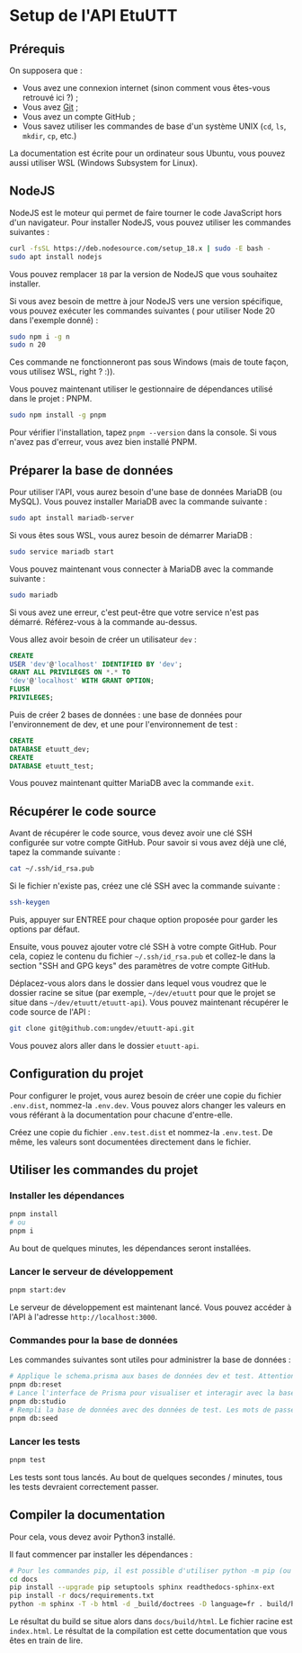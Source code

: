 # Setup de l'API EtuUTT

## Prérequis

On supposera que :

* Vous avez une connexion internet (sinon comment vous êtes-vous retrouvé ici ?) ;
* Vous avez [Git](https://git-scm.org) ;
* Vous avez un compte GitHub ;
* Vous savez utiliser les commandes de base d'un système UNIX (`cd`, `ls`, `mkdir`, `cp`, etc.)

La documentation est écrite pour un ordinateur sous
Ubuntu, vous pouvez aussi utiliser WSL (Windows Subsystem for Linux).

## NodeJS

NodeJS est le moteur qui permet de faire tourner le code JavaScript hors d'un navigateur. Pour installer NodeJS, vous
pouvez utiliser les commandes suivantes :

```bash
curl -fsSL https://deb.nodesource.com/setup_18.x | sudo -E bash -
sudo apt install nodejs
```

Vous pouvez remplacer `18` par la version de NodeJS que vous souhaitez installer.

Si vous avez besoin de mettre à jour NodeJS vers une version spécifique, vous pouvez exécuter les commandes suivantes (
pour utiliser Node 20 dans l'exemple donné) :

```sh
sudo npm i -g n
sudo n 20
```

Ces commande ne fonctionneront pas sous Windows (mais de toute façon, vous utilisez WSL, right ? :)).

Vous pouvez maintenant utiliser le gestionnaire de dépendances utilisé dans le projet : PNPM.

```bash
sudo npm install -g pnpm
```

Pour vérifier l'installation, tapez `pnpm --version` dans la console. Si vous n'avez pas d'erreur, vous avez bien
installé PNPM.

## Préparer la base de données

Pour utiliser l'API, vous aurez besoin d'une base de données MariaDB (ou MySQL). Vous pouvez installer MariaDB avec la
commande suivante :

```bash
sudo apt install mariadb-server
```

Si vous êtes sous WSL, vous aurez besoin de démarrer MariaDB :

```bash
sudo service mariadb start
```

Vous pouvez maintenant vous connecter à MariaDB avec la commande suivante :

```bash
sudo mariadb
```

Si vous avez une erreur, c'est peut-être que votre service n'est pas démarré. Référez-vous à la commande au-dessus.

Vous allez avoir besoin de créer un utilisateur `dev` :

```sql
CREATE
USER 'dev'@'localhost' IDENTIFIED BY 'dev';
GRANT ALL PRIVILEGES ON *.* TO
'dev'@'localhost' WITH GRANT OPTION;
FLUSH
PRIVILEGES;
```

Puis de créer 2 bases de données : une base de données pour l'environnement de dev, et une pour l'environnement de
test :

```sql
CREATE
DATABASE etuutt_dev;
CREATE
DATABASE etuutt_test;
```

Vous pouvez maintenant quitter MariaDB avec la commande `exit`.

## Récupérer le code source

Avant de récupérer le code source, vous devez avoir une clé SSH configurée sur votre compte GitHub. Pour savoir si vous
avez déjà une clé, tapez la commande suivante :

```bash
cat ~/.ssh/id_rsa.pub
```

Si le fichier n'existe pas, créez une clé SSH avec la commande suivante :

```bash
ssh-keygen
```

Puis, appuyer sur ENTREE pour chaque option proposée pour garder les options par défaut.

Ensuite, vous pouvez ajouter votre clé SSH à votre compte GitHub. Pour cela, copiez le contenu du
fichier `~/.ssh/id_rsa.pub` et collez-le dans la section "SSH and GPG keys" des paramètres de votre compte GitHub.

Déplacez-vous alors dans le dossier dans lequel vous voudrez que le dossier racine se situe (par exemple, `~/dev/etuutt`
pour que le projet se situe dans `~/dev/etuutt/etuutt-api`). Vous pouvez maintenant récupérer le code source de l'API :

```bash
git clone git@github.com:ungdev/etuutt-api.git
```

Vous pouvez alors aller dans le dossier `etuutt-api`.

## Configuration du projet

Pour configurer le projet, vous aurez besoin de créer une copie du fichier `.env.dist`, nommez-la `.env.dev`. Vous
pouvez alors changer les valeurs en vous référant à la documentation pour chacune d'entre-elle.

Créez une copie du fichier `.env.test.dist` et nommez-la `.env.test`. De même, les valeurs sont documentées directement
dans le fichier.

## Utiliser les commandes du projet

### Installer les dépendances

```bash
pnpm install
# ou
pnpm i
```

Au bout de quelques minutes, les dépendances seront installées.

### Lancer le serveur de développement

```bash
pnpm start:dev
```

Le serveur de développement est maintenant lancé. Vous pouvez accéder à l'API à l'adresse `http://localhost:3000`.

### Commandes pour la base de données

Les commandes suivantes sont utiles pour administrer la base de données :

```bash
# Applique le schema.prisma aux bases de données dev et test. Attention, toutes les données actuellement présentes seront supprimées.
pnpm db:reset
# Lance l'interface de Prisma pour visualiser et interagir avec la base de données. Il est disponible à l'adresse http://localhost:5555.
pnpm db:studio
# Rempli la base de données avec des données de test. Les mots de passe seront tous "etuutt".
pnpm db:seed
```

### Lancer les tests

```bash
pnpm test
```

Les tests sont tous lancés. Au bout de quelques secondes / minutes, tous les tests devraient correctement passer.

## Compiler la documentation

Pour cela, vous devez avoir Python3 installé.

Il faut commencer par installer les dépendances :

```bash
# Pour les commandes pip, il est possible d'utiliser python -m pip (ou python3 -m pip) à la place de pip.
cd docs
pip install --upgrade pip setuptools sphinx readthedocs-sphinx-ext
pip install -r docs/requirements.txt
python -m sphinx -T -b html -d _build/doctrees -D language=fr . build/html
```

Le résultat du build se situe alors dans `docs/build/html`. Le fichier racine est `index.html`. Le résultat de la
compilation est cette documentation que vous êtes en train de lire.
